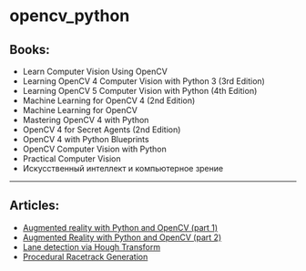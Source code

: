 # opencv_python


## Books:
- Learn Computer Vision Using OpenCV
- Learning OpenCV 4 Computer Vision with Python 3 (3rd Edition)
- Learning OpenCV 5 Computer Vision with Python (4th Edition)
- Machine Learning for OpenCV 4 (2nd Edition)
- Machine Learning for OpenCV
- Mastering OpenCV 4 with Python
- OpenCV 4 for Secret Agents (2nd Edition)
- OpenCV 4 with Python Blueprints
- OpenCV Computer Vision with Python
- Practical Computer Vision
- Искусственный интеллект и компьютерное зрение



---------------

## Articles:
- [Augmented reality with Python and OpenCV (part 1)](https://bitesofcode.wordpress.com/2017/09/12/augmented-reality-with-python-and-opencv-part-1)
- [Augmented Reality with Python and OpenCV (part 2)](https://bitesofcode.wordpress.com/2018/09/16/augmented-reality-with-python-and-opencv-part-2/)
- [Lane detection via Hough Transform](https://bitesofcode.wordpress.com/2020/02/15/lane-detection-via-hough-transform/)
- [Procedural Racetrack Generation](https://bitesofcode.wordpress.com/2020/04/09/procedural-racetrack-generation/)





